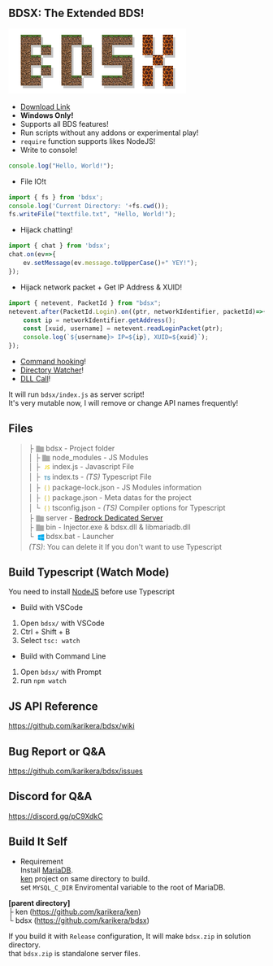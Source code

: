 
## BDSX: The Extended BDS!
![logo](logo.png)  
* [Download Link](https://github.com/karikera/bdsx/releases)
* **Windows Only!**
* Supports all BDS features!
* Run scripts without any addons or experimental play!
* `require` function supports likes NodeJS!
* Write to console!
```ts
console.log("Hello, World!");
```
* File IO!t
```ts
import { fs } from 'bdsx';
console.log('Current Directory: '+fs.cwd());
fs.writeFile("textfile.txt", "Hello, World!");
```
* Hijack chatting!
```ts
import { chat } from 'bdsx';
chat.on(ev=>{
    ev.setMessage(ev.message.toUpperCase()+" YEY!");
});
```
* Hijack network packet + Get IP Address & XUID!
```ts
import { netevent, PacketId } from "bdsx";
netevent.after(PacketId.Login).on((ptr, networkIdentifier, packetId)=>{
    const ip = networkIdentifier.getAddress();
    const [xuid, username] = netevent.readLoginPacket(ptr);
    console.log(`${username}> IP=${ip}, XUID=${xuid}`);
});
```
* [Command hooking](https://github.com/karikera/bdsx/wiki/Command-Hooking)!
* [Directory Watcher](https://github.com/karikera/bdsx/wiki/File-IO:-Watcher)!
* [DLL Call](https://github.com/karikera/bdsx/wiki/Call-DLL-Directly)!
  
It will run `bdsx/index.js` as server script!  
It's very mutable now, I will remove or change API names frequently!  

## Files
> ├ <img src="icon/folder.svg" width="16" height="16" style="vertical-align:middle"> bdsx - Project folder  
│  ├ <img src="icon/folder.svg" width="16" height="16" style="vertical-align:middle"> node_modules - JS Modules   
│  ├ <img src="icon/js.svg" width="20" height="20" style="vertical-align:middle">index.js - Javascript File  
│  ├ <img src="icon/ts.svg" width="20" height="20" style="vertical-align:middle">index.ts - *(TS)* Typescript File  
│  ├ <img src="icon/json.svg" width="20" height="20" style="vertical-align:middle">package-lock.json - JS Modules information  
│  ├ <img src="icon/json.svg" width="20" height="20" style="vertical-align:middle">package.json - Meta datas for the project  
│  └ <img src="icon/json.svg" width="20" height="20" style="vertical-align:middle">tsconfig.json - *(TS)* Compiler options for Typescript  
├ <img src="icon/folder.svg" width="16" height="16" style="vertical-align:middle"> server - [Bedrock Dedicated Server](https://www.minecraft.net/en-us/download/server/bedrock/)  
├ <img src="icon/folder.svg" width="16" height="16" style="vertical-align:middle"> bin - Injector.exe & bdsx.dll & libmariadb.dll  
└ <img src="icon/win.svg" width="20" height="20" style="vertical-align:middle">bdsx.bat - Launcher    
*(TS)*: You can delete it If you don't want to use Typescript

## Build Typescript (Watch Mode)
You need to install [NodeJS](https://nodejs.org/en/) before use Typescript

* Build with VSCode
1. Open `bdsx/` with VSCode
2. Ctrl + Shift + B
3. Select `tsc: watch`

* Build with Command Line
1. Open `bdsx/` with Prompt
2. run `npm watch`

## JS API Reference
https://github.com/karikera/bdsx/wiki

## Bug Report or Q&A
https://github.com/karikera/bdsx/issues

## Discord for Q&A
https://discord.gg/pC9XdkC

## Build It Self
* Requirement  
Install [MariaDB](https://mariadb.org/download/).  
[ken](https://github.com/karikera/ken) project on same directory to build.  
set `MYSQL_C_DIR` Enviromental variable to the root of MariaDB.  

**[parent directory]**  
├ ken (https://github.com/karikera/ken)  
└ bdsx (https://github.com/karikera/bdsx)  
  
If you build it with `Release` configuration, It will make `bdsx.zip` in solution directory.  
that `bdsx.zip` is standalone server files.
